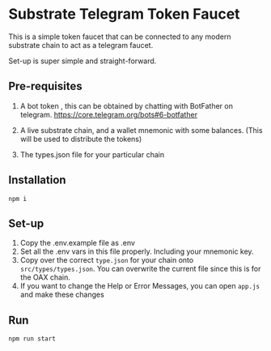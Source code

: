 # Substrate Telegram Token Faucet

This is a simple token faucet that can be connected to any modern substrate chain to act as a telegram faucet.

Set-up is super simple and straight-forward.

## Pre-requisites

1. A bot token , this can be obtained by chatting with BotFather on telegram. https://core.telegram.org/bots#6-botfather

2. A live substrate chain, and a wallet mnemonic with some balances. (This will be used to distribute the tokens)

3. The types.json file for your particular chain


## Installation

`npm i`

## Set-up

1. Copy the .env.example file as .env
2. Set all the .env vars in this file properly. Including your mnemonic key.
3. Copy over the correct `type.json` for your chain onto `src/types/types.json`. You can overwrite the current file since this is for the OAX chain. 
4. If you want to change the Help or Error Messages, you can open `app.js` and make these changes

## Run

`npm run start`
